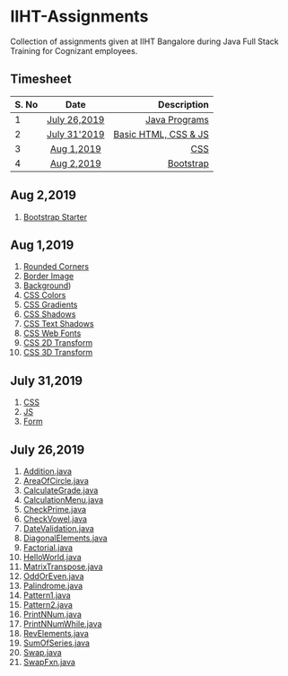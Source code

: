 # IIHT-Assignments
Collection of assignments given at IIHT Bangalore during Java Full Stack Training for Cognizant employees.

## Timesheet

| S. No| Date          | Description |
| -----|:-------------:| -----:|
| 1    | [July 26,2019](#july-262019)  | [Java Programs](#july-262019)|
| 2    | [July 31'2019](#july-312019)  | [Basic HTML, CSS & JS](#july-312019) |
| 3    | [Aug 1,2019](#aug-12019)  | [CSS](#aug-12019)  |
| 4    | [Aug 2,2019](#aug-22019)  | [Bootstrap](#aug-22019) |

## Aug 2,2019

1. [Bootstrap Starter](Aug2-Bootstrap/1-BootstrapStarter.html)

## Aug 1,2019

1. [Rounded Corners](Aug1-CSS/1-roundedCorners.html)
2. [Border Image](Aug1-CSS/2-borderImage.html)
3. [Background](Aug1-CSS/3-background.html))
4. [CSS Colors](Aug1-CSS/4-CSSColors.html)
5. [CSS Gradients](Aug1-CSS/5-CSSGradient.html)
6. [CSS Shadows](Aug1-CSS/6-CSSShadows.html)
7. [CSS Text Shadows](Aug1-CSS/7-CSSTextEffects.html)
8. [CSS Web Fonts](Aug1-CSS/7-WebFonts.html)
9. [CSS 2D Transform](Aug1-CSS/8-CSS2DTransform.html)
10. [CSS 3D Transform](Aug1-CSS/9-CSS3DTransform.html)


## July 31,2019

1. [CSS](July31-Basics/CSS)
2. [JS](July31-Basics/JS)
3. [Form](July31-Basics/Form)

## July 26,2019

1. [Addition.java](July26-Java/Addition.java)
2. [AreaOfCircle.java](July26-Java/AreaOfCircle.java)
3. [CalculateGrade.java](July26-Java/CalculateGrade.java)
4. [CalculationMenu.java](July26-Java/CalculationMenu.java)
5. [CheckPrime.java](July26-Java/CheckPrime.java)
6. [CheckVowel.java](July26-Java/CheckVowel.java)
7. [DateValidation.java](July26-Java/DateValidation.java)
8. [DiagonalElements.java](July26-Java/DiagonalElements.java)
9. [Factorial.java](July26-Java/Factorial.java)
10. [HelloWorld.java](July26-Java/HelloWorld.java)
11. [MatrixTranspose.java](July26-Java/MatrixTranspose.java)
12. [OddOrEven.java](July26-Java/OddOrEven.java)
13. [Palindrome.java](July26-Java/Palindrome.java)
14. [Pattern1.java](July26-Java/Pattern1.java)
15. [Pattern2.java](July26-Java/Pattern2.java)
16. [PrintNNum.java](July26-Java/PrintNNum.java)
17. [PrintNNumWhile.java](July26-Java/PrintNNumWhile.java)
18. [RevElements.java](July26-Java/RevElements.java)
19. [SumOfSeries.java](July26-Java/SumOfSeries.java)
20. [Swap.java](July26-Java/Swap.java)
21. [SwapFxn.java](July26-Java/SwapFxn.java)

